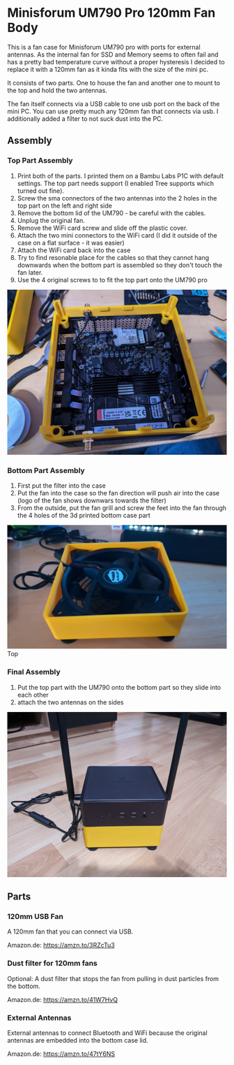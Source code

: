 # Minisforum UM790 Pro 120mm Fan Body
This is a fan case for Minisforum UM790 pro with ports for external antennas. As the internal fan for SSD and Memory seems to often fail and has a pretty bad temperature curve without a proper hysteresis I decided to replace it with a 120mm fan as it kinda fits with the size of the mini pc. 

It consists of two parts. One to house the fan and another one to mount to the top and hold the two antennas. 

The fan itself connects via a USB cable to one usb port on the back of the mini PC. You can use pretty much any 120mm fan that connects via usb. I additionally added a filter to not suck dust into the PC. 

## Assembly

### Top Part Assembly
1. Print both of the parts. I printed them on a Bambu Labs P1C with default settings. The top part needs support (I enabled Tree supports which turned out fine). 
2. Screw the sma connectors of the two antennas into the 2 holes in the top part on the left and right side
3. Remove the bottom lid of the UM790 - be careful with the cables. 
4. Unplug the original fan. 
5. Remove the WiFi card screw and slide off the plastic cover. 
6. Attach the two mini connectors to the WiFi card (I did it outside of the case on a flat surface - it was easier)
7. Attach the WiFi card back into the case 
8. Try to find resonable place for the cables so that they cannot hang downwards when the bottom part is assembled so they don't touch the fan later. 
9. Use the 4 original screws to to fit the top part onto the UM790 pro

![Top Part](images/top.jpg)

### Bottom Part Assembly
1. First put the filter into the case
2. Put the fan into the case so the fan direction will push air into the case (logo of the fan shows downwars towards the filter)
3. From the outside, put the fan grill and screw the feet into the fan through the 4 holes of the 3d printed bottom case part

![Bottom Part](images/bottom.jpg)
Top
### Final Assembly
1. Put the top part with the UM790 onto the bottom part so they slide into each other
2. attach the two antennas on the sides

![Final Assembly](images/final.jpg)

## Parts

### 120mm USB Fan
A 120mm fan that you can connect via USB. 

Amazon.de: https://amzn.to/3RZcTu3

### Dust filter for 120mm fans
Optional: A dust filter that stops the fan from pulling in dust particles from the bottom. 

Amazon.de: <https://amzn.to/41W7HvQ>

### External Antennas

External antennas to connect Bluetooth and WiFi because the original antennas are embedded into the bottom case lid. 

Amazon.de: https://amzn.to/47tY6NS
